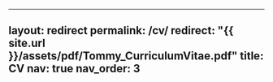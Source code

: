 <!-- ---
layout: cv
permalink: /cv/
title: cv
nav: true
nav_order: 4
cv_pdf: resume.pdf
--- -->

---
layout: redirect
permalink: /cv/
redirect: "{{ site.url }}/assets/pdf/Tommy_CurriculumVitae.pdf"
title: CV
nav: true
nav_order: 3
---